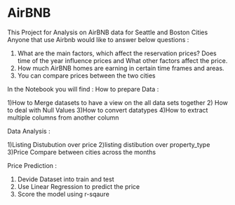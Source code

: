 # AirBNB
This Project for Analysis on AirBNB data for Seattle and Boston Cities
Anyone that use Airbnb would like to answer below questions :

1) What are the main factors, which affect the reservation prices? Does time of the year influence prices and What other factors affect the price.
2) How much AirBNB homes are earning in certain time frames and areas. 
3) You can compare prices between the two cities



In the Notebook you will find :
How to prepare Data :

  1)How to Merge datasets to have a view on the all data sets together
  2) How to deal with Null Values
  3)How to convert datatypes
  4)How to extract multiple columns from another column

Data Analysis :

1)Listing Distubution over price
2)listing distibution over property_type
3)Price Compare between cities across the months

Price Prediction :
1) Devide Dataset into train and test
2) Use Linear Regression to predict the price
3) Score the model using r-sqaure

